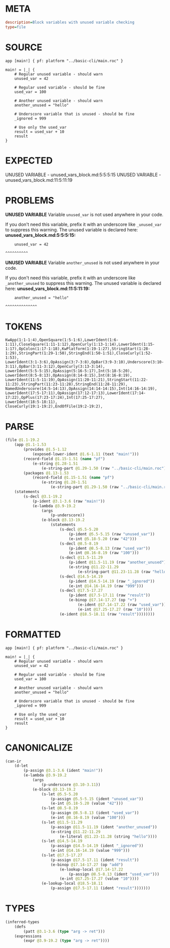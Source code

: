 # META
~~~ini
description=Block variables with unused variable checking
type=file
~~~
# SOURCE
~~~roc
app [main!] { pf: platform "../basic-cli/main.roc" }

main! = |_| {
    # Regular unused variable - should warn
    unused_var = 42

    # Regular used variable - should be fine
    used_var = 100

    # Another unused variable - should warn
    another_unused = "hello"

    # Underscore variable that is unused - should be fine
    _ignored = 999

    # Use only the used_var
    result = used_var + 10
    result
}
~~~
# EXPECTED
UNUSED VARIABLE - unused_vars_block.md:5:5:5:15
UNUSED VARIABLE - unused_vars_block.md:11:5:11:19
# PROBLEMS
**UNUSED VARIABLE**
Variable ``unused_var`` is not used anywhere in your code.

If you don't need this variable, prefix it with an underscore like `_unused_var` to suppress this warning.
The unused variable is declared here:
**unused_vars_block.md:5:5:5:15:**
```roc
    unused_var = 42
```
    ^^^^^^^^^^


**UNUSED VARIABLE**
Variable ``another_unused`` is not used anywhere in your code.

If you don't need this variable, prefix it with an underscore like `_another_unused` to suppress this warning.
The unused variable is declared here:
**unused_vars_block.md:11:5:11:19:**
```roc
    another_unused = "hello"
```
    ^^^^^^^^^^^^^^


# TOKENS
~~~zig
KwApp(1:1-1:4),OpenSquare(1:5-1:6),LowerIdent(1:6-1:11),CloseSquare(1:11-1:12),OpenCurly(1:13-1:14),LowerIdent(1:15-1:17),OpColon(1:17-1:18),KwPlatform(1:19-1:27),StringStart(1:28-1:29),StringPart(1:29-1:50),StringEnd(1:50-1:51),CloseCurly(1:52-1:53),
LowerIdent(3:1-3:6),OpAssign(3:7-3:8),OpBar(3:9-3:10),Underscore(3:10-3:11),OpBar(3:11-3:12),OpenCurly(3:13-3:14),
LowerIdent(5:5-5:15),OpAssign(5:16-5:17),Int(5:18-5:20),
LowerIdent(8:5-8:13),OpAssign(8:14-8:15),Int(8:16-8:19),
LowerIdent(11:5-11:19),OpAssign(11:20-11:21),StringStart(11:22-11:23),StringPart(11:23-11:28),StringEnd(11:28-11:29),
NamedUnderscore(14:5-14:13),OpAssign(14:14-14:15),Int(14:16-14:19),
LowerIdent(17:5-17:11),OpAssign(17:12-17:13),LowerIdent(17:14-17:22),OpPlus(17:23-17:24),Int(17:25-17:27),
LowerIdent(18:5-18:11),
CloseCurly(19:1-19:2),EndOfFile(19:2-19:2),
~~~
# PARSE
~~~clojure
(file @1.1-19.2
	(app @1.1-1.53
		(provides @1.5-1.12
			(exposed-lower-ident @1.6-1.11 (text "main!")))
		(record-field @1.15-1.51 (name "pf")
			(e-string @1.28-1.51
				(e-string-part @1.29-1.50 (raw "../basic-cli/main.roc"))))
		(packages @1.13-1.53
			(record-field @1.15-1.51 (name "pf")
				(e-string @1.28-1.51
					(e-string-part @1.29-1.50 (raw "../basic-cli/main.roc"))))))
	(statements
		(s-decl @3.1-19.2
			(p-ident @3.1-3.6 (raw "main!"))
			(e-lambda @3.9-19.2
				(args
					(p-underscore))
				(e-block @3.13-19.2
					(statements
						(s-decl @5.5-5.20
							(p-ident @5.5-5.15 (raw "unused_var"))
							(e-int @5.18-5.20 (raw "42")))
						(s-decl @8.5-8.19
							(p-ident @8.5-8.13 (raw "used_var"))
							(e-int @8.16-8.19 (raw "100")))
						(s-decl @11.5-11.29
							(p-ident @11.5-11.19 (raw "another_unused"))
							(e-string @11.22-11.29
								(e-string-part @11.23-11.28 (raw "hello"))))
						(s-decl @14.5-14.19
							(p-ident @14.5-14.19 (raw "_ignored"))
							(e-int @14.16-14.19 (raw "999")))
						(s-decl @17.5-17.27
							(p-ident @17.5-17.11 (raw "result"))
							(e-binop @17.14-17.27 (op "+")
								(e-ident @17.14-17.22 (raw "used_var"))
								(e-int @17.25-17.27 (raw "10"))))
						(e-ident @18.5-18.11 (raw "result"))))))))
~~~
# FORMATTED
~~~roc
app [main!] { pf: platform "../basic-cli/main.roc" }

main! = |_| {
	# Regular unused variable - should warn
	unused_var = 42

	# Regular used variable - should be fine
	used_var = 100

	# Another unused variable - should warn
	another_unused = "hello"

	# Underscore variable that is unused - should be fine
	_ignored = 999

	# Use only the used_var
	result = used_var + 10
	result
}
~~~
# CANONICALIZE
~~~clojure
(can-ir
	(d-let
		(p-assign @3.1-3.6 (ident "main!"))
		(e-lambda @3.9-19.2
			(args
				(p-underscore @3.10-3.11))
			(e-block @3.13-19.2
				(s-let @5.5-5.20
					(p-assign @5.5-5.15 (ident "unused_var"))
					(e-int @5.18-5.20 (value "42")))
				(s-let @8.5-8.19
					(p-assign @8.5-8.13 (ident "used_var"))
					(e-int @8.16-8.19 (value "100")))
				(s-let @11.5-11.29
					(p-assign @11.5-11.19 (ident "another_unused"))
					(e-string @11.22-11.29
						(e-literal @11.23-11.28 (string "hello"))))
				(s-let @14.5-14.19
					(p-assign @14.5-14.19 (ident "_ignored"))
					(e-int @14.16-14.19 (value "999")))
				(s-let @17.5-17.27
					(p-assign @17.5-17.11 (ident "result"))
					(e-binop @17.14-17.27 (op "add")
						(e-lookup-local @17.14-17.22
							(p-assign @8.5-8.13 (ident "used_var")))
						(e-int @17.25-17.27 (value "10"))))
				(e-lookup-local @18.5-18.11
					(p-assign @17.5-17.11 (ident "result")))))))
~~~
# TYPES
~~~clojure
(inferred-types
	(defs
		(patt @3.1-3.6 (type "arg -> ret")))
	(expressions
		(expr @3.9-19.2 (type "arg -> ret"))))
~~~
